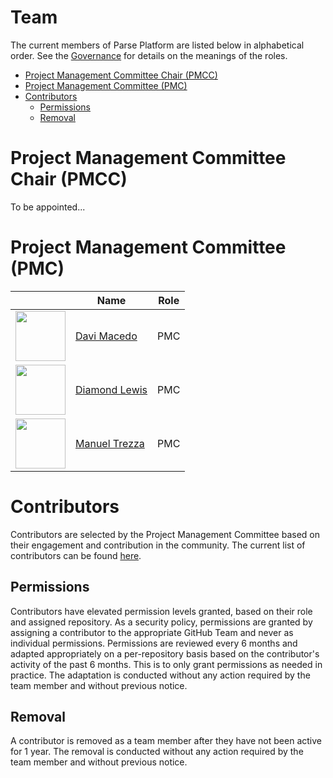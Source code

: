 # Team <!-- omit in toc -->

The current members of Parse Platform are listed below in alphabetical order. See the [Governance](README.md) for details on the meanings of the roles.

- [Project Management Committee Chair (PMCC)](#project-management-committee-chair-pmcc)
- [Project Management Committee (PMC)](#project-management-committee-pmc)
- [Contributors](#contributors)
  - [Permissions](#permissions)
  - [Removal](#removal)

# Project Management Committee Chair (PMCC)

To be appointed...

# Project Management Committee (PMC)

|                                                                                          | Name                                         | Role |
|------------------------------------------------------------------------------------------|----------------------------------------------|------|
| <img src="https://avatars.githubusercontent.com/u/4430059?v=4" width="80" height="80" /> | [Davi Macedo](https://github.com/davimacedo) | PMC  |
| <img src="https://avatars.githubusercontent.com/u/9830365?v=4" width="80" height="80" /> | [Diamond Lewis](https://github.com/dplewis)  | PMC  |
| <img src="https://avatars.githubusercontent.com/u/5673677?v=4" width="80" height="80" /> | [Manuel Trezza](https://github.com/mtrezza)  | PMC  |

# Contributors

Contributors are selected by the Project Management Committee based on their engagement and contribution in the community. The current list of contributors can be found [here](https://github.com/orgs/parse-community/people).

## Permissions

Contributors have elevated permission levels granted, based on their role and assigned repository. As a security policy, permissions are granted by assigning a contributor to the appropriate GitHub Team and never as individual permissions. Permissions are reviewed every 6 months and adapted appropriately on a per-repository basis based on the contributor's activity of the past 6 months. This is to only grant permissions as needed in practice. The adaptation is conducted without any action required by the team member and without previous notice.

## Removal

A contributor is removed as a team member after they have not been active for 1 year. The removal is conducted without any action required by the team member and without previous notice.
